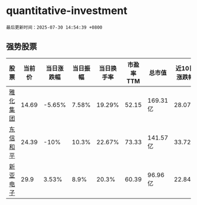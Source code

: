 # quantitative-investment

`最后更新时间：2025-07-30 14:54:39 +0800`

## 强势股票

|股票|当前价|当日涨跌幅|当日振幅|当日换手率|市盈率TTM|总市值|近10日涨跌幅|
|----|----|----|----|----|----|----|----|
|[雅化集团](https://xueqiu.com/S/SZ002497)|14.69|-5.65%|7.58%|19.29%|52.15|169.31亿|28.07%|
|[东信和平](https://xueqiu.com/S/SZ002017)|24.39|-10%|10.3%|22.67%|73.33|141.57亿|33.72%|
|[新亚电子](https://xueqiu.com/S/SH605277)|29.9|3.53%|8.9%|20.3%|60.39|96.96亿|22.84%|
